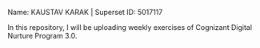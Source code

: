 Name: KAUSTAV KARAK | 
Superset ID: 5017117

In this repository, I will be uploading weekly exercises of Cognizant Digital Nurture Program 3.0.
